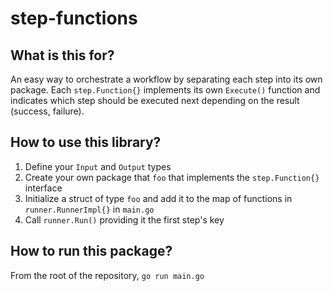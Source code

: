 # step-functions

## What is this for?
An easy way to orchestrate a workflow by separating each step into its own package. Each `step.Function{}` implements its own `Execute()` function and indicates which step should be executed next depending on the result (success, failure).

## How to use this library?
1. Define your `Input` and `Output` types
2. Create your own package that `foo` that implements the `step.Function{}` interface
3. Initialize a struct of type `foo` and add it to the map of functions in `runner.RunnerImpl{}` in `main.go`
4. Call `runner.Run()` providing it the first step's key


## How to run this package?
From the root of the repository, `go run main.go`
